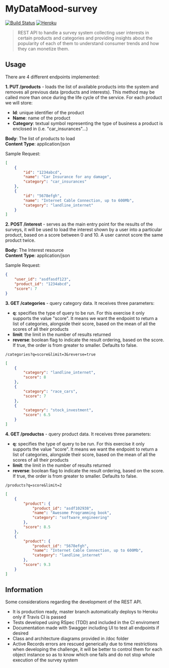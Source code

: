 # MyDataMood-survey 
[![Build Status](https://travis-ci.com/jupcan/mydatamood-survey.svg?branch=main)](https://travis-ci.com/jupcan/mydatamood-survey) [![Heroku](https://heroku-badge.herokuapp.com/?app=mydatamood-survey)](https://mydatamood-survey.herokuapp.com/)
> REST API to handle a survey system collecting user interests in certain products and categories and providing insights about the popularity of each of them to understand consumer trends and how they can monetize them.

## Usage
There are 4 different endpoints implemented:

**1. PUT /products** - loads the list of available products into the system and removes all previous data (products and interests). This method may be called more than once during the life cycle of the service. For each product we will store:
- **Id**: unique identifier of the product
- **Name**: name of the product
- **Category**: textual symbol representing the type of business a product is enclosed in (i.e. "car_insurances"...)

**Body**: The list of products to load  
**Content Type**: application/json

Sample Request:
```json
[
    {
        "id": "1234abcd",
        "name": "Car Insurance for any damage",
        "category": "car_insurances"
    },
    {
        "id": "5678efgh",
        "name": "Internet Cable Connection, up to 600Mb",
        "category": "landline_internet"
    }
]
```

**2. POST /interest** - serves as the main entry point for the results of the surveys, it will be used to load the interest shown by a user into a particular product, based on a score between 0 and 10. A user cannot score the same product twice.

**Body**: The Interest resource  
**Content Type**: application/json

Sample Request:
```json
{
    "user_id": "asdfasdf123",
    "product_id": "1234abcd",
    "score": 7
}
```

**3. GET /categories** - query category data. It receives three parameters:

- **q**: specifies the type of query to be run. For this exercise it only supports the value "score". It means we want the endpoint to return a list of categories, alongside their score, based on the mean of all the scores of all their products
- **limit**: the limit in the number of results returned
- **reverse**: boolean flag to indicate the result ordering, based on the score. If true, the order is from greater to smaller. Defaults to false.

```
/categories?q=score&limit=3&reverse=true
```
```json
[
    {
        "category": "landline_internet",
        "score": 8
    },
    {
        "category": "race_cars",
        "score": 7
    },
    {
        "category": "stock_investment",
        "score": 6.5
    }
]
```

**4. GET /productss** - query product data. It receives three parameters:

- **q**: specifies the type of query to be run. For this exercise it only supports the value "score". It means we want the endpoint to return a list of categories, alongside their score, based on the mean of all the scores of all their products
- **limit**: the limit in the number of results returned
- **reverse**: boolean flag to indicate the result ordering, based on the score. If true, the order is from greater to smaller. Defaults to false.

```
/products?q=score&limit=2
```
```json
[
    {
        "product": {
            "product_id": "asdf102938",
            "name": "Awesome Programming book",
            "category": "software_engineering"
        },
        "score": 8.5
    },
    {
        "product": {
            "product_id": "5678efgh",
            "name": "Internet Cable Connection, up to 600Mb",
            "category": "landline_internet"
        },
        "score": 9.3
    }
]
```

## Information
Some considerations regarding the development of the REST API.
- It is production ready, master branch automatically deploys to Heroku only if Travis CI is passed
- Tests developed using RSpec (TDD) and included in the CI enviroment 
- Documentation made with Swagger including UI to test all endpoints if desired 
- Class and architecture diagrams provided in /doc folder 
- Active Records errors are rescued generically due to time restrictions when developing the challenge, it will be better to control them for each object instance so as to know which one fails and do not stop whole execution of the survey system